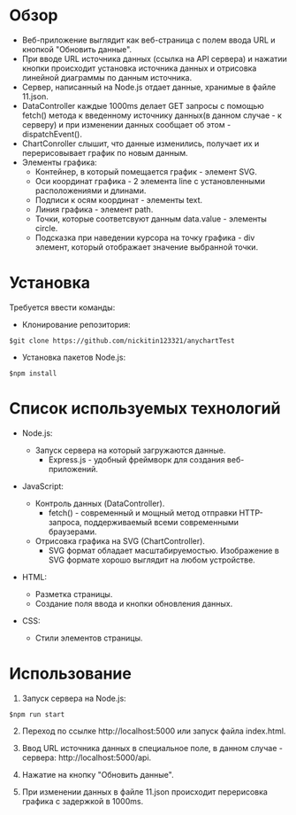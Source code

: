 # Обзор

- Веб-приложение выглядит как веб-страница с полем ввода URL и кнопкой "Обновить данные".
- При вводе URL источника данных (ссылка на API сервера) и нажатии кнопки происходит установка источника данных и отрисовка линейной диаграммы по данным источника.
- Сервер, написанный на Node.js отдает данные, хранимые в файле 11.json.
- DataController каждые 1000ms делает GET запросы с помощью fetch() метода к введенному источнику данных(в данном случае - к серверу) и при изменении данных сообщает об этом - dispatchEvent().
- ChartConroller слышит, что данные изменились, получает их и перерисовывает график по новым данным.
- Элементы графика:
  - Контейнер, в который помещается график - элемент SVG.
  - Оси координат графика - 2 элемента line с установленными расположениями и длинами.
  - Подписи к осям координат - элементы text.
  - Линия графика - элемент path.
  - Точки, которые соответсвуют данным data.value - элементы circle.
  - Подсказка при наведении курсора на точку графика - div элемент, который отображает значение выбранной точки.

# Установка

Требуется ввести команды:

- Клонирование репозитория:

```
$git clone https://github.com/nickitin123321/anychartTest
```

- Установка пакетов Node.js:

```
$npm install
```

# Список используемых технологий

- Node.js:

  - Запуск сервера на который загружаются данные.
    - Express.js - удобный фреймворк для создания веб-приложений.

- JavaScript:

  - Контроль данных (DataController).
    - fetch() - современный и мощный метод отправки HTTP-запроса, поддерживаемый всеми современными браузерами.
  - Отрисовка графика на SVG (ChartController).
    - SVG формат обладает масштабируемостью. Изображение в SVG формате хорошо выглядит на любом устройстве.

- HTML:

  - Разметка страницы.
  - Создание поля ввода и кнопки обновления данных.

- CSS:
  - Cтили элементов страницы.

# Использование

1. Запуск сервера на Node.js:

```
$npm run start
```

2. Переход по ссылке http://localhost:5000 или запуск файла index.html.

3. Ввод URL источника данных в специальное поле, в данном случае - сервера: http://localhost:5000/api.

4. Нажатие на кнопку "Обновить данные".

5. При изменении данных в файле 11.json происходит перерисовка графика с задержкой в 1000ms.
